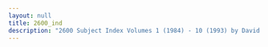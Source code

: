 ```yaml
---
layout: null
title: 2600_ind
description: "2600 Subject Index Volumes 1 (1984) - 10 (1993) by David Price"
---
```


